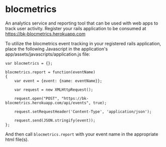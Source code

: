 # blocmetrics

An analytics service and reporting tool that can be used with web apps to track user activity. Register your rails application to be consumed at https://bk-blocmetrics.herokuapp.com

To utilize the blocmetrics event tracking in your registered rails application, place the following Javascript in the application's app/assets/javascripts/application.js file:

```
var blocmetrics = {};

blocmetrics.report = function(eventName)
{
	var event = {event: {name: eventName}};

	var request = new XMLHttpRequest();

	request.open("POST", "https://bk-blocmetrics.herokuapp.com/api/events", true);

	request.setRequestHeader('Content-Type', 'application/json');

	request.send(JSON.stringify(event));
};
```

And then call `blocmetrics.report` with your event name in the appropriate html file(s).
